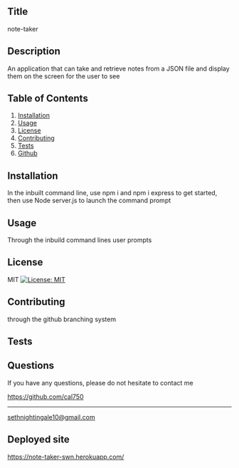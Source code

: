   ## Title
  note-taker
  
  ## Description 
  An application that can take and retrieve notes from a JSON file and display them on the screen for the user to see
    
  ## Table of Contents
  1. [Installation](#Installation)
  2. [Usage](#Usage)
  3. [License](#License)
  4. [Contributing](#Contributing)
  5. [Tests](#Tests)
  6. [Github](#Questions)
  
  ## Installation
  In the inbuilt command line, use npm i and npm i express to get started, then use Node server.js to launch the command prompt
  
  ## Usage
  Through the inbuild command lines user prompts
  
  ## License
  MIT [![License: MIT](https://img.shields.io/badge/License-MIT-yellow.svg)](https://opensource.org/licenses/MIT)
  
  ## Contributing
  through the github branching system
  
  ## Tests
  
  
  ## Questions

  If you have any questions, please do not hesitate to
  contact me
  
  https://github.com/cal750
  - - -
  sethnightingale10@gmail.com

  ## Deployed site
  https://note-taker-swn.herokuapp.com/
